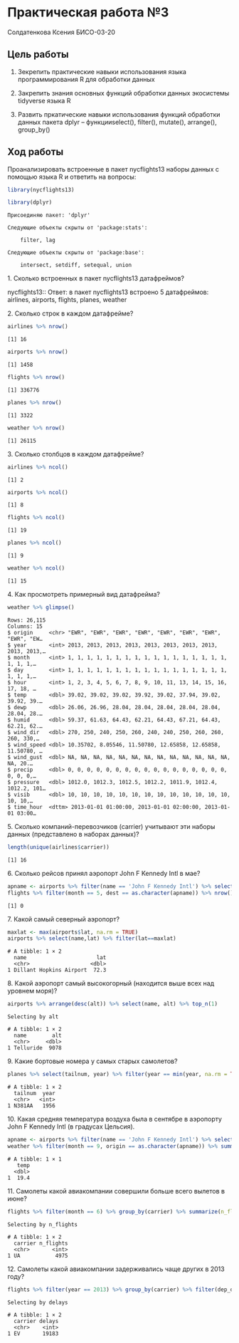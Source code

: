 # Практическая работа №3
Солдатенкова Ксения БИСО-03-20

## Цель работы

1.  Зекрепить практические навыки использования языка программирования R
    для обработки данных

2.  Закрепить знания основных функций обработки данных экосистемы
    tidyverse языка R

3.  Развить пркатические навыки использования функций обработки данных
    пакета dplyr – функцииselect(), filter(), mutate(), arrange(),
    group_by()

## Ход работы

Проанализировать встроенные в пакет nycflights13 наборы данных с помощью
языка R и ответить на вопросы:

``` r
library(nycflights13)
```

``` r
library(dplyr)
```


    Присоединяю пакет: 'dplyr'

    Следующие объекты скрыты от 'package:stats':

        filter, lag

    Следующие объекты скрыты от 'package:base':

        intersect, setdiff, setequal, union

1\. Сколько встроенных в пакет nycflights13 датафреймов?

nycflights13:: Ответ: в пакет nycflights13 встроено 5 датафреймов:
airlines, airports, flights, planes, weather

2\. Сколько строк в каждом датафрейме?

``` r
airlines %>% nrow()
```

    [1] 16

``` r
airports %>% nrow()
```

    [1] 1458

``` r
flights %>% nrow()
```

    [1] 336776

``` r
planes %>% nrow()
```

    [1] 3322

``` r
weather %>% nrow()
```

    [1] 26115

3\. Сколько столбцов в каждом датафрейме?

``` r
airlines %>% ncol()
```

    [1] 2

``` r
airports %>% ncol()
```

    [1] 8

``` r
flights %>% ncol()
```

    [1] 19

``` r
planes %>% ncol()
```

    [1] 9

``` r
weather %>% ncol()
```

    [1] 15

4\. Как просмотреть примерный вид датафрейма?

``` r
weather %>% glimpse()
```

    Rows: 26,115
    Columns: 15
    $ origin     <chr> "EWR", "EWR", "EWR", "EWR", "EWR", "EWR", "EWR", "EWR", "EW…
    $ year       <int> 2013, 2013, 2013, 2013, 2013, 2013, 2013, 2013, 2013, 2013,…
    $ month      <int> 1, 1, 1, 1, 1, 1, 1, 1, 1, 1, 1, 1, 1, 1, 1, 1, 1, 1, 1, 1,…
    $ day        <int> 1, 1, 1, 1, 1, 1, 1, 1, 1, 1, 1, 1, 1, 1, 1, 1, 1, 1, 1, 1,…
    $ hour       <int> 1, 2, 3, 4, 5, 6, 7, 8, 9, 10, 11, 13, 14, 15, 16, 17, 18, …
    $ temp       <dbl> 39.02, 39.02, 39.02, 39.92, 39.02, 37.94, 39.02, 39.92, 39.…
    $ dewp       <dbl> 26.06, 26.96, 28.04, 28.04, 28.04, 28.04, 28.04, 28.04, 28.…
    $ humid      <dbl> 59.37, 61.63, 64.43, 62.21, 64.43, 67.21, 64.43, 62.21, 62.…
    $ wind_dir   <dbl> 270, 250, 240, 250, 260, 240, 240, 250, 260, 260, 260, 330,…
    $ wind_speed <dbl> 10.35702, 8.05546, 11.50780, 12.65858, 12.65858, 11.50780, …
    $ wind_gust  <dbl> NA, NA, NA, NA, NA, NA, NA, NA, NA, NA, NA, NA, NA, NA, 20.…
    $ precip     <dbl> 0, 0, 0, 0, 0, 0, 0, 0, 0, 0, 0, 0, 0, 0, 0, 0, 0, 0, 0, 0,…
    $ pressure   <dbl> 1012.0, 1012.3, 1012.5, 1012.2, 1011.9, 1012.4, 1012.2, 101…
    $ visib      <dbl> 10, 10, 10, 10, 10, 10, 10, 10, 10, 10, 10, 10, 10, 10, 10,…
    $ time_hour  <dttm> 2013-01-01 01:00:00, 2013-01-01 02:00:00, 2013-01-01 03:00…

5\. Сколько компаний-перевозчиков (carrier) учитывают эти наборы данных
(представлено в наборах данных)?

``` r
length(unique(airlines$carrier))
```

    [1] 16

6\. Сколько рейсов принял аэропорт John F Kennedy Intl в мае?

``` r
apname <- airports %>% filter(name == 'John F Kennedy Intl') %>% select(faa)
flights %>% filter(month == 5, dest == as.character(apname)) %>% nrow()
```

    [1] 0

7\. Какой самый северный аэропорт?

``` r
maxlat <- max(airports$lat, na.rm = TRUE)
airports %>% select(name,lat) %>% filter(lat==maxlat)
```

    # A tibble: 1 × 2
      name                      lat
      <chr>                   <dbl>
    1 Dillant Hopkins Airport  72.3

8\. Какой аэропорт самый высокогорный (находится выше всех над уровнем
моря)?

``` r
airports %>% arrange(desc(alt)) %>% select(name, alt) %>% top_n(1)
```

    Selecting by alt

    # A tibble: 1 × 2
      name        alt
      <chr>     <dbl>
    1 Telluride  9078

9\. Какие бортовые номера у самых старых самолетов?

``` r
planes %>% select(tailnum, year) %>% filter(year == min(year, na.rm = TRUE))
```

    # A tibble: 1 × 2
      tailnum  year
      <chr>   <int>
    1 N381AA   1956

10\. Какая средняя температура воздуха была в сентябре в аэропорту John
F Kennedy Intl (в градусах Цельсия).

``` r
apname <- airports %>% filter(name == 'John F Kennedy Intl') %>% select(faa)
weather %>% filter(month == 9, origin == as.character(apname)) %>% summarise('temp' = ((temp_mean = mean(temp, 0, na.rm = TRUE))-32)*5/9)
```

    # A tibble: 1 × 1
       temp
      <dbl>
    1  19.4

11\. Самолеты какой авиакомпании совершили больше всего вылетов в июне?

``` r
flights %>% filter(month == 6) %>% group_by(carrier) %>% summarize(n_flights = n()) %>% arrange(desc(n_flights)) %>% top_n(1)
```

    Selecting by n_flights

    # A tibble: 1 × 2
      carrier n_flights
      <chr>       <int>
    1 UA           4975

12\. Самолеты какой авиакомпании задерживались чаще других в 2013 году?

``` r
flights %>% filter(year == 2013) %>% group_by(carrier) %>% filter(dep_delay > 0, arr_delay > 0) %>% summarise('delays' = n()) %>% arrange(desc(delays)) %>% top_n(1)
```

    Selecting by delays

    # A tibble: 1 × 2
      carrier delays
      <chr>    <int>
    1 EV       19183
